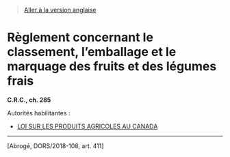 > [Aller à la version anglaise](/en/Regulations/Consolidated%20Regulations%20of%20Canada/201-300/C.R.C.,%20c.%20285.md)

# Règlement concernant le classement, l’emballage et le marquage des fruits et des légumes frais

**C.R.C., ch. 285**

Autorités habilitantes : 
- [LOI SUR LES PRODUITS AGRICOLES AU CANADA](/fr/Lois/Lois%20du%20Canada/1985/ch.%2020%20(4e%20suppl.).md)

----------


[Abrogé, DORS/2018-108, art. 411]

